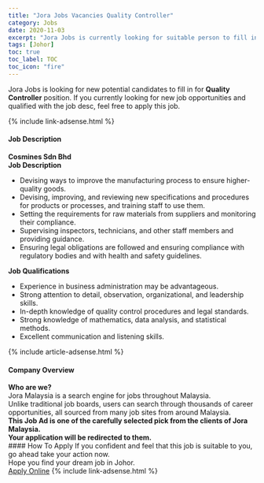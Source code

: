 ```yaml
---
title: "Jora Jobs Vacancies Quality Controller" 
category: Jobs 
date: 2020-11-03 
excerpt: "Jora Jobs is currently looking for suitable person to fill in the Quality Controller which positioned at Johor" 
tags: [Johor] 
toc: true 
toc_label: TOC 
toc_icon: "fire" 
--- 
```


<p>Jora Jobs is looking for new potential candidates to fill in for <b>Quality Controller</b> position. If you currently looking for new job opportunities and qualified with the job desc, feel free to apply this job.
</p>{% include link-adsense.html %} 
<div><div><h4>Job Description</h4></div><div><div><span><div><div><strong>Cosmines Sdn Bhd</strong></div><div><strong>Job Description</strong></div><ul><li>Devising ways to improve the manufacturing process to ensure higher-quality goods.</li><li>Devising, improving, and reviewing new specifications and procedures for products or processes, and training staff to use them.</li><li>Setting the requirements for raw materials from suppliers and monitoring their compliance.</li><li>Supervising inspectors, technicians, and other staff members and providing guidance.</li><li>Ensuring legal obligations are followed and ensuring compliance with regulatory bodies and with health and safety guidelines.</li></ul><div><div><strong>Job Qualifications</strong></div><ul><li>Experience in business administration may be advantageous.</li><li>Strong attention to detail, observation, organizational, and leadership skills.</li><li>In-depth knowledge of quality control procedures and legal standards.</li><li>Strong knowledge of mathematics, data analysis, and statistical methods.</li><li>Excellent communication and listening skills.</li></ul></div></div></span></div></div></div> 
{% include article-adsense.html %} 
<div><div><h4>Company Overview</h4></div><div><div><span><div><div>
<strong>Who are we?</strong></div>
<div>
	Jora Malaysia is a search engine for jobs throughout Malaysia.<br>
	Unlike traditional job boards, users can search through thousands of career opportunities, all sourced from many job sites from around Malaysia.&#160;</div>
<div>
<div>
<strong>This Job Ad is one of the carefully selected pick from the clients of Jora Malaysia.</strong></div>
<div>
<strong>Your application will be redirected to them.</strong></div>
</div></div></span></div></div></div> 
#### How To Apply 
If you confident and feel that this job is suitable to you, go ahead take your action now. <br/> 
Hope you find your dream job in Johor. <br/> 
<a href="https://www.jobstreet.com.my/en/job/quality-controller-4417077?jobId=jobstreet-my-job-4417077&sectionRank=19&token=0~a6e619a8-d72b-4379-aaa4-1ff499d46496&fr=SRP%20View%20In%20New%20Ta" class="btn btn--info" target="_blank" rel="nofollow noopenner">Apply Online</a> 
{% include link-adsense.html %} 
